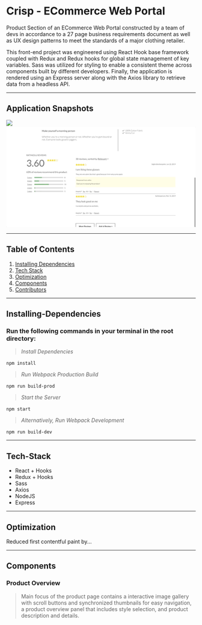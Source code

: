 # Crisp - ECommerce Web Portal

Product Section of an ECommerce Web Portal constructed by a team of devs in accordance to a 27 page business requirements document as well as UX design patterns to meet the standards of a major clothing retailer.

This front-end project was engineered using React Hook base framework coupled with Redux and Redux hooks for global state management of key variables.  Sass was utilized for styling to enable a consistent theme across components built by different developers.  Finally, the application is rendered using an Express server along with the Axios library to retrieve data from a headless API.

---

## Application Snapshots
![](readme-images/Product-Overview.gif)
![](readme-images/Reviews.gif)

---
## Table of Contents
1. [Installing Dependencies](#Installing-Dependencies)
2. [Tech Stack](#Tech-Stack)
3. [Optimization](#Optimization)
4. [Components](#Components)
5. [Contributors](#Contributers)

---

## Installing-Dependencies

### Run the following commands in your terminal in the root directory:

>*Install Dependencies*
```
npm install
```
>*Run Webpack Production Build*
```
npm run build-prod
```
>*Start the Server*
```
npm start
```
>*Alternatively, Run Webpack Development*
```
npm run build-dev
```

----

## Tech-Stack
- React + Hooks
- Redux + Hooks
- Sass
- Axios
- NodeJS
- Express

---

## Optimization

Reduced first contentful paint by...

---

## Components

### Product Overview
>Main focus of the product page contains a interactive image gallery with scroll buttons and synchronized thumbnails for easy navigation, a product overview panel that includes style selection, and product description and details.